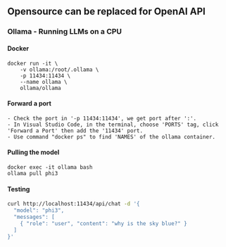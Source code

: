 ## Opensource can be replaced for OpenAI API
### Ollama - Running LLMs on a CPU
#### Docker
```
docker run -it \
    -v ollama:/root/.ollama \
    -p 11434:11434 \
    --name ollama \
    ollama/ollama
```

#### Forward a port
```
- Check the port in '-p 11434:11434', we get port after ':'.
- In Visual Studio Code, in the terminal, choose 'PORTS' tag, click 'Forward a Port' then add the '11434' port.
- Use command "docker ps" to find 'NAMES' of the ollama container.
```

#### Pulling the model
```
docker exec -it ollama bash
ollama pull phi3
```

#### Testing
```bash
curl http://localhost:11434/api/chat -d '{
  "model": "phi3",
  "messages": [
    { "role": "user", "content": "why is the sky blue?" }
  ]
}'
```


